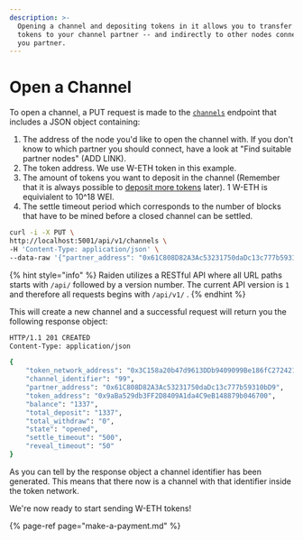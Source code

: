 ```yaml
---
description: >-
  Opening a channel and depositing tokens in it allows you to transfer these
  tokens to your channel partner -- and indirectly to other nodes connected to
  you partner.
---
```


# Open a Channel

To open a channel, a PUT request is made to the [`channels`](../raiden-api-1/resources/channels.md#create-a-channel) endpoint that includes a JSON object containing:

1. The address of the node you'd like to open the channel with. If you don't know to which partner you should connect, have a look at "Find suitable partner nodes" \(ADD LINK\).
2. The token address. We use W-ETH token in this example.
3. The amount of tokens you want to deposit in the channel \(Remember that it is always possible to [deposit more tokens](../raiden-api-1/api-tutorial/3-deposit.md) later\). 1 W-ETH is equivialent to 10^18 WEI.
4. The settle timeout period which corresponds to the number of blocks that have to be mined before a closed channel can be settled.

```bash
curl -i -X PUT \
http://localhost:5001/api/v1/channels \
-H 'Content-Type: application/json' \
--data-raw '{"partner_address": "0x61C808D82A3Ac53231750daDc13c777b59310bD9", "token_address": "0xC02aaA39b223FE8D0A0e5C4F27eAD9083C756Cc2", "total_deposit": "1337", "settle_timeout": "500"}'
```

{% hint style="info" %}
Raiden utilizes a RESTful API where all URL paths starts with `/api/` followed by a version number. The current API version is `1` and therefore all requests begins with `/api/v1/` .
{% endhint %}

This will create a new channel and a successful request will return you the following response object:

```bash
HTTP/1.1 201 CREATED
Content-Type: application/json

{
    "token_network_address": "0x3C158a20b47d9613DDb9409099Be186fC272421a",
    "channel_identifier": "99",
    "partner_address": "0x61C808D82A3Ac53231750daDc13c777b59310bD9",
    "token_address": "0x9aBa529db3FF2D8409A1da4C9eB148879b046700",
    "balance": "1337",
    "total_deposit": "1337",
    "total_withdraw": "0",
    "state": "opened",
    "settle_timeout": "500",
    "reveal_timeout": "50"
}
```

As you can tell by the response object a channel identifier has been generated. This means that there now is a channel with that identifier inside the token network.

We're now ready to start sending W-ETH tokens!

{% page-ref page="make-a-payment.md" %}

